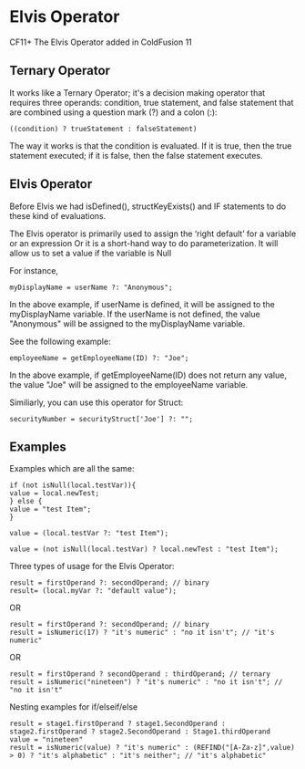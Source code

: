 # Elvis Operator

CF11+ The Elvis Operator added in ColdFusion 11

## Ternary Operator

It works like a Ternary Operator; it's a decision making operator that requires three operands: condition, true statement, and false statement that are combined using a question mark (?) and a colon (:):

    ((condition) ? trueStatement : falseStatement)

The way it works is that the condition is evaluated. If it is true, then the true statement executed; if it is false, then the false statement executes.

## Elvis Operator

Before Elvis we had isDefined(), structKeyExists()  and IF statements to do these kind of evaluations.

The Elvis operator is primarily used to assign the ‘right default’ for a variable or an expression
Or it is a short-hand way to do parameterization. It will allow us to set a value if the variable is Null

For instance,

    myDisplayName = userName ?: "Anonymous";

In the above example, if userName is defined, it will be assigned to the myDisplayName variable. If the userName is not defined, the value "Anonymous" will be assigned to the myDisplayName variable.

See the following example:

    employeeName = getEmployeeName(ID) ?: "Joe";

In the above example, if getEmployeeName(ID) does not return any value, the value "Joe" will be assigned to the employeeName variable.

Similiarly, you can use this operator for Struct:

    securityNumber = securityStruct['Joe'] ?: "";

## Examples

Examples which are all the same:

    if (not isNull(local.testVar)){
    value = local.newTest;
    } else {
    value = "test Item";
    }

    value = (local.testVar ?: "test Item");

    value = (not isNull(local.testVar) ? local.newTest : "test Item");

Three types of usage for the Elvis Operator:

    result = firstOperand ?: secondOperand; // binary
    result= (local.myVar ?: "default value");

OR

    result = firstOperand ?: secondOperand; // binary
    result = isNumeric(17) ? "it's numeric" : "no it isn't"; // "it's numeric"

OR

    result = firstOperand ? secondOperand : thirdOperand; // ternary
    result = isNumeric("nineteen") ? "it's numeric" : "no it isn't"; // "no it isn't"

Nesting examples for if/elseif/else

    result = stage1.firstOperand ? stage1.SecondOperand : stage2.firstOperand ? stage2.SecondOperand : Stage1.thirdOperand
    value = "nineteen"
    result = isNumeric(value) ? "it's numeric" : (REFIND("[A-Za-z]",value) > 0) ? "it's alphabetic" : "it's neither"; // "it's alphabetic"